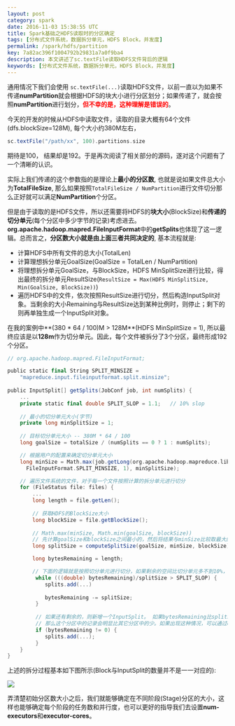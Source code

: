 ```yaml
---
layout: post
category: spark
date: 2016-11-03 15:38:55 UTC
title: Spark基础之HDFS读取时的分区确定
tags: [分布式文件系统，数据拆分单元，HDFS Block，并发度]
permalink: /spark/hdfs/partition
key: 7a82ac396f1004792b29831a7a0f9ba4
description: 本文讲述了sc.textFile读取HDFS文件背后的逻辑
keywords: [分布式文件系统，数据拆分单元，HDFS Block，并发度]
---
```


通用情况下我们会使用
`sc.textFile(...)`读取HDFS文件，以前一直以为如果不传递**numPartition**就会根据HDFS的块大小进行分区划分；如果传递了，就会按照**numPartition**进行划分，<b style="color:red">但不幸的是，这种理解是错误的</b>。

今天的开发的时候从HDFS中读取文件，读取的目录大概有64个文件(dfs.blockSize=128M),  每个大小约380M左右，

```scala
sc.textFile("/path/xx", 100).partitions.size
```

期待是100， 结果却是192。于是再次阅读了相关部分的源码，遂对这个问题有了一个清晰的认识。

实际上我们传递的这个参数指的是理论上**最小的分区数**, 也就是说如果文件总大小为**TotalFileSize**, 那么如果按照`TotalFileSize / NumPartition`进行文件切分那么正好就可以满足**NumPartition**个分区。

但是由于读取的是HDFS文件，所以还需要将HDFS的**块大小**(BlockSize)和**传递的切分单元**(每个分区中多少字节的记录)考虑进去。**org.apache.hadoop.mapred.FileInputFormat**中的**getSplits**也体现了这一逻辑。总而言之，<b class="highlight">分区数大小就是由上面三者共同决定的</b>, 基本流程就是:

<ul class="item">
  <li>计算HDFS中所有文件的总大小(TotalLen)</li>
  <li>计算理想拆分单元GoalSize(GoalSize = TotalLen / NumPartition)</li>
  <li>将理想拆分单元GoalSize，与BlockSize，HDFS MinSplitSize进行比较，得出最终的拆分单元ResultSize(<code>ResultSize = Max(HDFS MinSplitSize,  Min(GoalSize, BlockSize))</code>)</li>
  <li>
    遍历HDFS中的文件，依次按照ResultSize进行切分，然后构造InputSplit对象。当剩余的大小Remaining与ResultSize达到某种比例时，则停止；剩下的则再单独生成一个InputSplit对象。
  </li>
</ul>


在我的案例中**(380 * 64 / 100)M > 128M**(HDFS MinSplitSize = 1), 所以最终应该是以**128m**作为切分单元。因此，每个文件被拆分了3个分区，最终形成192个分区。


```scala
// org.apache.hadoop.mapred.FileInputFormat;

public static final String SPLIT_MINSIZE = 
    "mapreduce.input.fileinputformat.split.minsize";
    
public InputSplit[] getSplits(JobConf job, int numSplits) {
    ...
    private static final double SPLIT_SLOP = 1.1;   // 10% slop
    
    // 最小的切分单元大小(字节)
    private long minSplitSize = 1;
    
    // 目标切分单元大小 -- 380M * 64 / 100
    long goalSize = totalSize / (numSplits == 0 ? 1 : numSplits); 

    // 根据用户的配置来确定切分单元大小
    long minSize = Math.max(job.getLong(org.apache.hadoop.mapreduce.lib.input.
      FileInputFormat.SPLIT_MINSIZE, 1), minSplitSize);

    // 遍历文件系统的文件，对于每一个文件按照计算的拆分单元进行切分
    for (FileStatus file: files) {
        ...
        long length = file.getLen();
        
        // 获取HDFS的BlockSize大小
        long blockSize = file.getBlockSize();
        
        // Math.max(minSize, Math.min(goalSize, blockSize))
        // 先计算goalSize和blockSize之间最小的，然后将结果与minSize比较取最大的
        long splitSize = computeSplitSize(goalSize, minSize, blockSize);

        long bytesRemaining = length;

        // 下面的逻辑就是按照切分单元进行切分，如果剩余的空间比切分单元多不到10%，则停止
         while (((double) bytesRemaining)/splitSize > SPLIT_SLOP) { 
            splits.add(...)
            
            bytesRemaining -= splitSize;
         }
         
         // 如果还有剩余的，则新增一个InputSplit。 如果bytesRemaining比splitSize小很多，
         // 那么这个分区中的记录会明显比其它分区中的少。如果出现这种情况，可以通过coalesce或repartition去手动调整。
         if (bytesRemaining != 0) {
            splits.add(...);
         }
    }
}
```

上述的拆分过程基本如下图所示(Block与InputSplit的数量并不是一一对应的):

![](http://static.zybuluo.com/jacoffee/8ovpxecuby71k0fakblajf9u/image_1b0p76pikdqtaipqt01f781e3u9.png)

弄清楚初始分区数大小之后，我们就能够确定在不同阶段(Stage)分区的大小，这样也能够确定每个阶段的任务数和并行度，也可以更好的指导我们去设置**num-executors**和**executor-cores**。